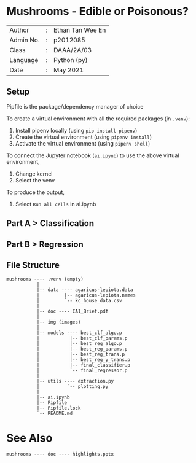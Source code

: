 # Mushrooms - Edible or Poisonous?

|               |   |                       |
|---------------|---|-----------------------|
|   Author      | : |   Ethan Tan Wee En    |
|   Admin No.   | : |   p2012085            |
|   Class       | : |   DAAA/2A/03          |
|   Language    | : |   Python (py)         |
|   Date        | : |   May 2021            |

## Setup

Pipfile is the package/dependency manager of choice

To create a virtual environment with all the required packages (in `.venv`):
1.  Install pipenv locally (using `pip install pipenv`)
2.  Create the virtual environment (using `pipenv install`)
3.  Activate the virtual environment (using `pipenv shell`)

To connect the Jupyter notebook (`ai.ipynb`) to use the above virtual environment,
1.  Change kernel
2.  Select the venv

To produce the output,
1.  Select `Run all cells` in ai.ipynb

## Part A > Classification

## Part B > Regression

## File Structure

```
mushrooms ---- .venv (empty)
           |
           |-- data ---- agaricus-lepiota.data
           |         |-- agaricus-lepiota.names
           |         `-- kc_house_data.csv
           |
           |-- doc ---- CA1_Brief.pdf
           |
           |-- img (images)
           |
           |-- models ---- best_clf_algo.p
           |           |-- best_clf_params.p
           |           |-- best_reg_algo.p
           |           |-- best_reg_params.p
           |           |-- best_reg_trans.p
           |           |-- best_reg_y_trans.p
           |           |-- final_classifier.p
           |           `-- final_regressor.p
           |
           |-- utils ---- extraction.py
           |          `-- plotting.py
           |
           |-- ai.ipynb
           |-- Pipfile
           |-- Pipfile.lock
           `-- README.md
```

# See Also

`mushrooms ---- doc ---- highlights.pptx`